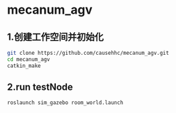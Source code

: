 # mecanum_agv
## 1.创建工作空间并初始化
```bash
git clone https://github.com/causehhc/mecanum_agv.git
cd mecanum_agv
catkin_make
```
## 2.run testNode
```bash
roslaunch sim_gazebo room_world.launch
```
